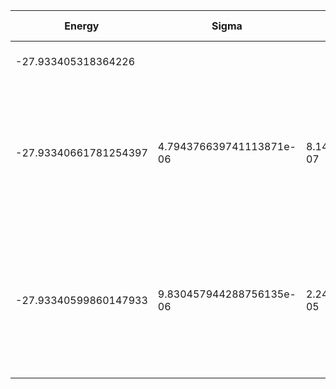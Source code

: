 | Energy                | Sigma                    | Energy Variance          | DOF | Einf                | Method                                                       | Data Repository |
|-----------------------|--------------------------|--------------------------|-----|---------------------|--------------------------------------------------------------|-----------------|
| -27.933405318364226   |                          |                          | 13  | 0.08914285714285713 | Lanczos (Quspin + Scipy)                                     |                 |
| -27.93340661781254397 | 4.794376639741113871e-06 | 8.140955499729786117e-07 | 13  | 0.08914285714285713 | VMC Determinant Slater-Jastrow (RBM) Ansatz with K=0 projections (symmetric wrt translations) |                 |
| -27.93340599860147933 | 9.830457944288756135e-06 | 2.248973801782667552e-05 | 13  | 0.08914285714285713 | VMC Determinant Slater-Backflow-Jastrow (RBM) Ansatz with K=0 projections (symmetric wrt translations) |                 |
